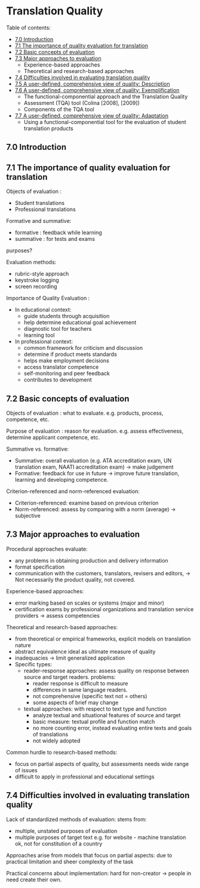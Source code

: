 # Translation Quality

Table of contents:
- [7.0 Introduction](#70-introduction)
- [7.1 The importance of quality evaluation for translation](#71-the-importance-of-quality-evaluation-for-translation)
- [7.2 Basic concepts of evaluation](#72-basic-concepts-of-evaluation)
- [7.3 Major approaches to evaluation](#73-major-approaches-to-evaluation)
    - Experience-based approaches
    - Theoretical and research-based approaches
- [7.4 Difficulties involved in evaluating translation quality]()
- [7.5 A user-defined, comprehensive view of quality: Description]()
- [7.6 A user-defined, comprehensive view of quality: Exemplification]()
    - The functional-componential approach and the Translation Quality
    - Assessment (TQA) tool (Colina [2008], [2009])
    - Components of the TQA tool
- [7.7 A user-defined, comprehensive view of quality: Adaptation]()
    - Using a functional-componential tool for the evaluation of student
translation products

## 7.0 Introduction

## 7.1 The importance of quality evaluation for translation

Objects of evaluation :
- Student translations
- Professional translations

Formative and summative:
- formative : feedback while learning
- summative : for tests and exams

purposes?

Evaluation methods:
- rubric-style approach
- keystroke logging
- screen recording

Importance of Quality Evaluation :
- In educational context:
    - guide students through acquisition
    - help determine educational goal achievement
    - diagnostic tool for teachers
    - learning tool
- In professional context:
    - common framework for criticism and discussion
    - determine if product meets standards
    - helps make employment decisions
    - access translator competence
    - self-monitoring and peer feedback
    - contributes to development

## 7.2 Basic concepts of evaluation

Objects of evaluation : what to evaluate. e.g. products, process, competence, etc.

Purpose of evaluation : reason for evaluation. e.g. assess effectiveness, determine applicant competence, etc.

Summative vs. formative:
- Summative: overall evaluation (e.g. ATA accreditation exam, UN translation exam, NAATI accreditation exam) -> make judgement
- Formative: feedback for use in future -> improve future translation, learning and developing competence.

Criterion-referenced and norm-referenced evaluation:
- Criterion-referenced: examine based on previous criterion
- Norm-referenced: assess by comparing with a norm (average) -> subjective

## 7.3 Major approaches to evaluation

Procedural approaches evaluate:
- any problems in obtaining production and delivery information
- format specification
- communication with the customers, translators, revisers and editors,
-> Not necessarily the product quality, not covered.

Experience-based approaches: 
- error marking based on scales or systems (major and minor)
- certification exams by professional organizations and translation service providers -> assess competencies

Theoretical and research-based approaches:
- from theoretical or empirical frameworks, explicit models on translation nature
- abstract equivalence ideal as ultimate measure of quality
- inadequacies -> limit generalized application
- Specific types:
    - reader-response approaches: assess quality on response between source and target readers. problems:
        - reader response is difficult to measure
        - differences in same language readers.
        - not comprehensive (specific text not = others)
        - some aspects of brief may change
    - textual approaches: with respect to text type and function
        - analyze textual and situational features of source and target
        - basic measure: textual profile and function match
        - no more counting error, instead evaluating entire texts and goals of translations
        - not widely adopted

Common hurdle to research-based methods: 
- focus on partial aspects of quality, but assessments needs wide range of issues
- difficult to apply in professional and educational settings

## 7.4 Difficulties involved in evaluating translation quality

Lack of standardized methods of evaluation: stems from:
- multiple, unstated purposes of evaluation 
- multiple purposes of target text
e.g. for website - machine translation ok, not for constitution of a country

Approaches arise from models that focus on partial aspects: due to practical limitation and sheer complexity of the task

Practical concerns about implementation: hard for non-creator -> people in need create their own.